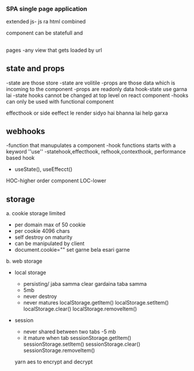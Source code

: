 
### SPA single page application
extended js- js ra html combined

component can be statefull and

## 
pages
-any view that gets loaded by url

## state and props
-state are those store
-state are volitile
-props are those data which is incoming to the component
-props are readonly data
hook-state use garna lai
-state hooks cannot be changed at top level on react component
-hooks can only be used with functional component

effecthook or side eeffect le render sidyo hai bhanna lai help garxa


## webhooks
-function that manupulates a component
-hook functions starts with a keyword ''use''
-statehook,effecthook, refhook,contexthook, performance based hook
- useState(), useEffecct()


HOC-higher order component
LOC-lower 

## storage
a. cookie storage
limited 
- per domain max of 50 cookie
- per cookie 4096 chars
- self destroy on maturity
- can be manipulated by client
- document.cookie="" set garne bela esari garne 



b. web storage
- local storage
    - persisting/ jaba samma clear gardaina taba samma
    - 5mb 
    - never destroy 
    - never matures
    localStorage.getItem()
    localStorage.setItem()
    localStorage.clear()
    localStorage.removeItem()

- session
    - never shared between two tabs
    -5 mb
    - it mature when tab
    sessionStorage.getItem()
    sessionStorage.setItem()
    sessionStorage.clear()
    sessionStorage.removeItem()



    yarn aes to encrypt and decrypt